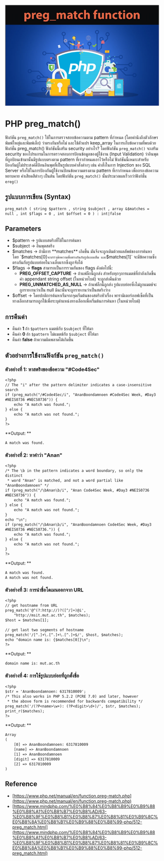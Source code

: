 ![](Image/Code4Sec_Week/php_preg_match_01.png)

# PHP preg_match()

ฟังก์ชัน `preg_match()` ใช้ในการตรวจสอบข้อความตาม pattern ที่กำหนด (โดยคำนึงถึงตัวอักษรพิมพ์ใหญ่และพิมพ์เล็ก) ว่าตรงกันหรือไม่ และใช้ตัวแปร keep_array ในการเก็บข้อความที่พบด้วยฟังก์ชั่น preg_match() ฟังก์ชันนี้เสริม security อย่างไร? โดยฟังก์ชัน `preg_match()` จะเสริม security ของโปรแกรมในการตรวจสอบการป้อนข้อมูลของผู้ใช้งาน (Input Validation) ว่าอินพุตที่ถูกป้อนเข้ามานั้นมีรูปแบบตรงตาม pattern ที่เรากำหนดเอาไว้หรือไม่ ฟังก์ชันนี้เหมาะสำหรับป้องกันผู้ไม่ประสงค์ดีป้อนอินพุตที่เป็นรูปแบบคำสั่งต่างๆ เช่น คำสั่งในการ Injection ของ SQL Server หรือใช้ในการป้องกันผู้ใช้งานป้อนข้อความตรงตาม pattern ที่เรากำหนด เพื่อกรองข้อความหยาบคาย คำเสียดสีต่างๆ เป็นต้น โดยฟังก์ชัน `preg_match()` นั้นประมวลผลเร็วกว่าฟังก์ชั่น `ereg()`

## รูปแบบการเขียน (Syntax)
```
preg_match ( string $pattern , string $subject , array &$matches = null , int $flags = 0 , int $offset = 0 ) : int|false
```

## Parameters
- $pattern -> รูปแบบสตริงที่ใช้ในการค้นหา
- $subject -> อินพุตสตริง
- $matches -> ถ้ามีการ **matches** เกิดขึ้น มันจึงจะถูกเติมด้วยผลลัพธ์ของการค้นหา โดย `$matches[0]` จะบรรจุข้อความซึ่งตรงกันกับรูปแบบเต็ม และ `$matches[1]` จะมีข้อความซึ่งตรงกันกับรูปแบบย่อยในวงเล็บแรกซึ่งถูกจับได้
- $flags -> **flags** สามารถเป็นการรวมกันของ flags ดังต่อไปนี้:
    - **PREG_OFFSET_CAPTURE** -> ถ้าแฟล็กนี้ถูกส่ง สำหรับทุกๆการแมตช์ที่กำลังเกิดขึ้น ค่า appendant string offset (ในหน่วยไบต์) จะถูกส่งคืนด้วย
    - **PREG_UNMATCHED_AS_NULL** -> ถ้าแฟล็กนี้ถูกส่ง รูปแบบย่อยซึ่งไม่ถูกแมตช์จะถูกรายงานว่าเป็น null มิฉะนั้นจะถูกรายงานว่าเป็นสตริงว่าง
- $offset -> โดยปกติการค้นหาเริ่มจากจุดเริ่มต้นของสตริงหัวเรื่อง พารามิเตอร์ออฟเซ็ตที่เป็นทางเลือกสามารถถูกใช้เพื่อระบุตำแหน่งทางเลือกเพื่อเริ่มต้นการค้นหา (ในหน่วยไบต์)

## การคืนค่า
- คืนค่า **1** ถ้า `$pattern` แมตช์กับ `$subject` ที่ให้มา
- คืนค่า **0** ถ้า `$pattern` ไม่แมตช์กับ `$subject` ที่ให้มา
- คืนค่า **false** ถ้าความผิดพลาดได้เกิดขึ้น

## ตัวอย่างการใช้งานฟังก์ชัน `preg_match()`
### ตัวอย่างที่ 1: หาสตริงของข้อความ "#Code4Sec"
```
<?php
// The "i" after the pattern delimiter indicates a case-insensitive search
if (preg_match("/#Code4Sec/i", "AnanBoondamnoen #Code4Sec Week, #Day3 #NEIS0736 #NECS0736")) {
    echo "A match was found.";
} else {
    echo "A match was not found.";
}
?>
```
**Output: **
```
A match was found.
```

### ตัวอย่างที่ 2: หาคำว่า "Anan"
```
<?php
/* The \b in the pattern indicates a word boundary, so only the distinct
 * word "Anan" is matched, and not a word partial like "AnanBoondamnoen" */
if (preg_match("/\bAnan\b/i", "Anan Code4Sec Week, #Day3 #NEIS0736 #NECS0736")) {
    echo "A match was found.";
} else {
    echo "A match was not found.";
}
echo "\n";
if (preg_match("/\bAnan\b/i", "AnanBoondamnoen Code4Sec Week, #Day3 #NEIS0736 #NECS0736.")) {
    echo "A match was found.";
} else {
    echo "A match was not found.";
}
?>
```
**Output: **
```
A match was found.
A match was not found.
```

### ตัวอย่างที่ 3: การนำชื่อโดเมนออกจาก URL
```
<?php
// get hostname from URL
preg_match('@^(?:http://)?([^/]+)@i',
    "http://msit.mut.ac.th", $matches);
$host = $matches[1];

// get last two segments of hostname
preg_match('/[^.]+\.[^.]+\.[^.]+$/', $host, $matches);
echo "domain name is: {$matches[0]}\n";
?>
```
**Output: **
```
domain name is: mut.ac.th
```

### ตัวอย่างที่ 4: การใช้รูปแบบย่อยที่ถูกตั้งชื่อ
```
<?php
$str = 'AnanBoondamnoen: 6317810009';
/* This also works in PHP 5.2.2 (PCRE 7.0) and later, however 
 * the above form is recommended for backwards compatibility */
preg_match('/(?P<name>\w+): (?P<digit>\d+)/', $str, $matches);
print_r($matches);
?>
```
**Output: **
```
Array
(
    [0] => AnanBoondamnoen: 6317810009
    [name] => AnanBoondamnoen
    [1] => AnanBoondamnoen
    [digit] => 6317810009
    [2] => 6317810009
)
```

## Reference
- [https://www.php.net/manual/en/function.preg-match.php](https://www.php.net/manual/en/function.preg-match.php)
- [https://www.mindphp.com/%E0%B8%84%E0%B8%B9%E0%B9%88%E0%B8%A1%E0%B8%B7%E0%B8%AD/63-%E0%B8%9F%E0%B8%B1%E0%B8%87%E0%B8%81%E0%B9%8C%E0%B8%8A%E0%B8%B1%E0%B9%88%E0%B8%99-php/512-preg_match.html](https://www.mindphp.com/%E0%B8%84%E0%B8%B9%E0%B9%88%E0%B8%A1%E0%B8%B7%E0%B8%AD/63-%E0%B8%9F%E0%B8%B1%E0%B8%87%E0%B8%81%E0%B9%8C%E0%B8%8A%E0%B8%B1%E0%B9%88%E0%B8%99-php/512-preg_match.html)